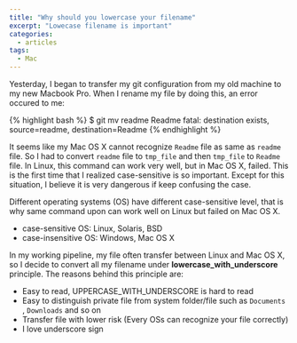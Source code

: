 ```yaml
---
title: "Why should you lowercase your filename"
excerpt: "Lowecase filename is important"
categories:
  - articles
tags:
  - Mac
---
```


Yesterday, I began to transfer my git configuration from my old machine to my new Macbook Pro. When I rename my file by doing this, an error occured to me:

{% highlight bash %}
$ git mv readme Readme
fatal: destination exists, source=readme, destination=Readme
{% endhighlight %}


It seems like my Mac OS X cannot recognize `Readme` file as same as `readme` file. So I had to convert `readme` file to `tmp_file` and then `tmp_file` to `Readme` file. In Linux, this command can work very well, but in Mac OS X, failed. This is the first time that I realized case-sensitive is so important. Except for this situation, I believe it is very dangerous if keep confusing the case.

Different operating systems (OS) have different case-sensitive level, that is why same command upon can work well on Linux but failed on Mac OS X.

* case-sensitive OS: Linux, Solaris, BSD 
* case-insensitive OS: Windows, Mac OS X

In my working pipeline, my file often transfer between Linux and Mac OS X, so I decide to convert all my filename under **lowercase_with_underscore** principle. The reasons behind this principle are:

* Easy to read, UPPERCASE_WITH_UNDERSCORE is hard to read 
* Easy to distinguish private file from system folder/file such as `Documents` , `Downloads` and so on
* Transfer file with lower risk (Every OSs can recognize your file correctly)
* I love underscore sign


